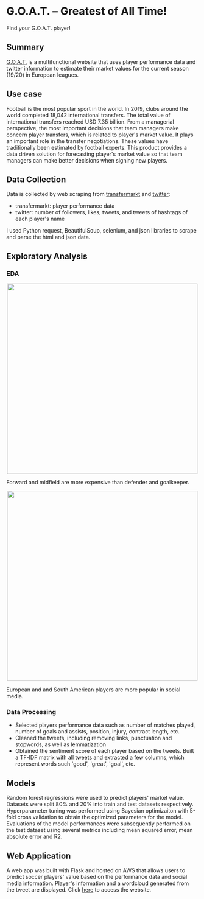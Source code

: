 # G.O.A.T. – Greatest of All Time!
Find your G.O.A.T. player!

## Summary
[G.O.A.T.](http://datafuture.me/) is a multifunctional website that uses player performance data and twitter information to estimate their market values for the current season (19/20) in European leagues. 

## Use case
Football is the most popular sport in the world. In 2019, clubs around the world completed 18,042 international transfers. The total value of international transfers reached USD 7.35 billion. From a managerial perspective, the most important decisions that team managers make concern player transfers, which is related to player's market value. It plays an important role in the transfer negotiations. These values have traditionally been estimated by football experts. This product provides a data driven solution for forecasting player's market value so that team managers can make better decisions when signing new players.

## Data Collection
Data is collected by web scraping from [transfermarkt](https://www.transfermarkt.com/) and [twitter](https://twitter.com/):

- transfermarkt: player performance data
- twitter: number of followers, likes, tweets, and tweets of hashtags of each player's name

I used Python request, BeautifulSoup, selenium, and json libraries to scrape and parse the html and json data.

## Exploratory Analysis
### EDA
<p align="center"><img src="https://github.com/qianzhangut/qian_insight/blob/master/img/output3.png" width="500"/></p>
Forward and midfield are more expensive than defender and goalkeeper.


<p align="center"><img src="https://github.com/qianzhangut/qian_insight/blob/master/img/output5.png" width="500"/></p>
European and and South American players are more popular in social media.

### Data Processing
- Selected players performance data such as number of matches played, number of goals and assists, position, injury, contract length, etc.
- Cleaned the tweets, including removing links, punctuation and stopwords, as well as lemmatization
- Obtained the sentiment score of each player based on the tweets. Built a TF-IDF matrix with all tweets and extracted a few columns, which represent words such 'good', 'great', 'goal', etc. 

## Models
Random forest regressions were used to predict players' market value. Datasets were split 80% and 20% into train and test datasets respectively. Hyperparameter tuning was performed using Bayesian optimizaiton with 5-fold cross validation to obtain the optimized parameters for the model. Evaluations of the model performances were subsequently performed on the test dataset using several metrics including mean squared error, mean absolute error and R2.


## Web Application
A web app was built with Flask and hosted on AWS that allows users to predict soccer players' value based on the performance data and social media information. Player's information and a wordcloud generated from the tweet are displayed. Click [here](http://datafuture.me/) to access the website.




